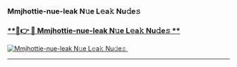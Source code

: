 ### Mmjhottie-nue-leak N𝚞e L𝚎a𝚔 Nu𝚍e𝚜   

### [ **🔗👉 🔴 Mmjhottie-nue-leak N𝚞e L𝚎a𝚔 Nu𝚍e𝚜 **](https://taap.it/xNRuk4)  

[![Mmjhottie-nue-leak N𝚞e L𝚎a𝚔 Nu𝚍e𝚜 ](https://i.imgur.com/0qMVB7G.gif)](https://taap.it/xNRuk4)  

___  
